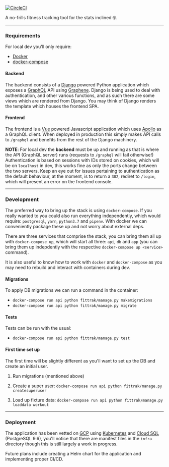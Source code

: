 [![CircleCI](https://circleci.com/gh/tsoporan/fittrak/tree/master.svg?style=svg)](https://circleci.com/gh/tsoporan/fittrak/tree/master)

A no-frills fitness tracking tool for the stats inclined 🤓.

---

### Requirements

For local dev you'll only require:

- [Docker](https://www.docker.com/)
- [docker-compose](https://docs.docker.com/compose/)

#### Backend

The backend consists of a [Django](https://www.djangoproject.com/) powered Python application which exposes a [GraphQL](https://graphql.org/learn/) API using [Graphene](http://graphene-python.org/). Django is being used to deal with
authentication, and other various functions, and as such there are some views which are rendered from Django. You may think of Django renders the template which houses the frontend SPA.

#### Frontend

The frontend is a [Vue](https://vuejs.org/) powered Javascript application which uses [Apollo](https://www.apollographql.com/) as a GraphQL client. When deployed in production this simply makes API calls to `/graphql` and benefits from the rest of the Django machinery.

**NOTE**: For local dev the **backend** must be up and running as that is where the API (GraphQL server) runs (requests to
`/graphql` will fail otherwise!) Authentication is based on sessions with IDs stored on cookies, which will be on `localhost` in dev, this works fine as only the ports change between the two servers. Keep an eye out for issues pertaining to authentication as the default behaviour, at the moment, is to return a `302`, rediret to `/login`, which will present an error on the frontend console.

---

### Development

The preferred way to bring up the stack is using `docker-compose`. If you really wanted to you
could also run everything independently, which would require: `postgresql`, `yarn`, `python3.7` and `pipenv`.
With docker we can conveniently package these up and not worry about external deps.

There are three services that comprise the stack, you can bring them all up with `docker-compose up`,
which will start all three: `api`, `db` and `app` (you can bring them up indepdently with the
respective `docker-compose up <service>` command). 

It is also useful to know how to work with `docker` and `docker-compose` as you may need to rebuild 
and interact with containers during dev.

#### Migrations

To apply DB migrations we can run a command in the container:

- `docker-compose run api python fittrak/manage.py makemigrations`
- `docker-compose run api python fittrak/manage.py migrate`

#### Tests

Tests can be run with the usual: 

- `docker-compose run api python fittrak/manage.py test`

#### First time set up

The first time will be slightly different as you'll want to set up the DB and create an initial user.

1. Run migrations (mentioned above)

2. Create a super user: `docker-compose run api python fittrak/manage.py createsuperuser`

3. Load up fixture data: `docker-compose run api python fittrak/manage.py loaddata workout`

---

### Deployment

The application has been vetted on [GCP](https://cloud.google.com/kubernetes-engine/) using [Kubernetes](https://kubernetes.io/) and [Cloud SQL](https://cloud.google.com/sql/) (PostgreSQL 9.6), you'll notice that there are manifest files in the `infra` directory though this is still largely a work in progress. 

Future plans include creating a Helm chart for the application and implementing proper CI/CD.

